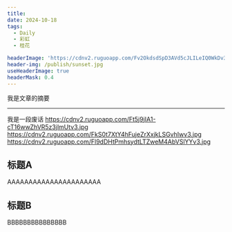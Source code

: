 ```yaml
---
title: 
date: 2024-10-18
tags:
  - Daily
  - 彩虹
  - 桂花

headerImage: 'https://cdnv2.ruguoapp.com/Fv2OkdsdSpD3AVd5cJLILeIQ0WkDv3.jpg'
header-img: /publish/sunset.jpg
useHeaderImage: true
headerMask: 0.4
---
```


我是文章的摘要

---

我是一段废话
https://cdnv2.ruguoapp.com/Ft5j9jIA1-cT16wwZhVR5z3jlmUtv3.jpg
https://cdnv2.ruguoapp.com/FkS0t7XtY4hFujeZrXxjkLSGvhIwv3.jpg
https://cdnv2.ruguoapp.com/Fl9dDHtPmhsydtLTZweM4AbVSlYYv3.jpg

## 标题A

AAAAAAAAAAAAAAAAAAAAAA

## 标题B

BBBBBBBBBBBBBBB

